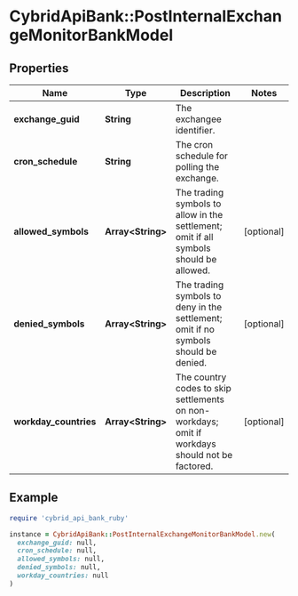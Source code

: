 # CybridApiBank::PostInternalExchangeMonitorBankModel

## Properties

| Name | Type | Description | Notes |
| ---- | ---- | ----------- | ----- |
| **exchange_guid** | **String** | The exchangee identifier. |  |
| **cron_schedule** | **String** | The cron schedule for polling the exchange. |  |
| **allowed_symbols** | **Array&lt;String&gt;** | The trading symbols to allow in the settlement; omit if all symbols should be allowed. | [optional] |
| **denied_symbols** | **Array&lt;String&gt;** | The trading symbols to deny in the settlement; omit if no symbols should be denied. | [optional] |
| **workday_countries** | **Array&lt;String&gt;** | The country codes to skip settlements on non-workdays; omit if workdays should not be factored. | [optional] |

## Example

```ruby
require 'cybrid_api_bank_ruby'

instance = CybridApiBank::PostInternalExchangeMonitorBankModel.new(
  exchange_guid: null,
  cron_schedule: null,
  allowed_symbols: null,
  denied_symbols: null,
  workday_countries: null
)
```

